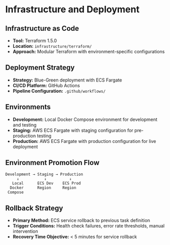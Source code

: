 # Infrastructure and Deployment

## Infrastructure as Code

- **Tool:** Terraform 1.5.0
- **Location:** `infrastructure/terraform/`
- **Approach:** Modular Terraform with environment-specific configurations

## Deployment Strategy

- **Strategy:** Blue-Green deployment with ECS Fargate
- **CI/CD Platform:** GitHub Actions
- **Pipeline Configuration:** `.github/workflows/`

## Environments

- **Development:** Local Docker Compose environment for development and testing
- **Staging:** AWS ECS Fargate with staging configuration for pre-production testing
- **Production:** AWS ECS Fargate with production configuration for live deployment

## Environment Promotion Flow

```
Development → Staging → Production
     ↓           ↓          ↓
   Local      ECS Dev    ECS Prod
  Docker      Region     Region
 Compose
```

## Rollback Strategy

- **Primary Method:** ECS service rollback to previous task definition
- **Trigger Conditions:** Health check failures, error rate thresholds, manual intervention
- **Recovery Time Objective:** < 5 minutes for service rollback
